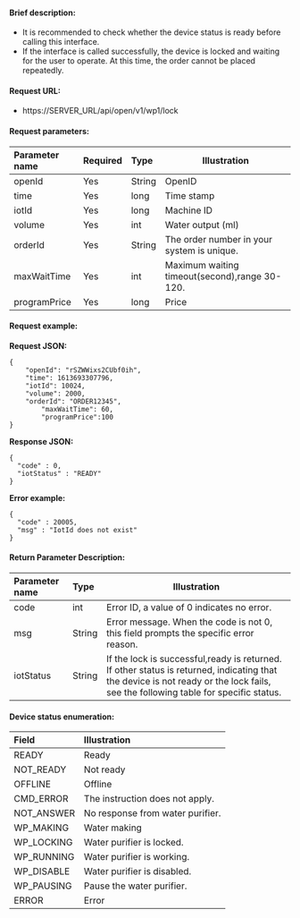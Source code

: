 #### Brief description:

- It is recommended to check whether the device status is ready before calling this interface.
- If the interface is called successfully, the device is locked and waiting for the user to operate. At this time, the order cannot be placed repeatedly.



#### Request URL:

- https://SERVER_URL/api/open/v1/wp1/lock

#### Request parameters:

|Parameter name|Required|Type|Illustration|
|:----    |:---|:----- |-----   |
|openId |Yes  |String |OpenID   |
|time|Yes  |long |Time stamp   |
|iotId |Yes  |long | Machine ID    |
|volume|Yes  |int | Water output (ml)    |
|orderId |Yes  |String | The order number in your system is unique.    |
|maxWaitTime |Yes |int |Maximum waiting timeout(second),range 30-120.    |
|programPrice|Yes  |long | Price    |

#### Request example:

**Request JSON:**

```
{
	"openId": "rSZWWixs2CUbf0ih",
	"time": 1613693307796,
	"iotId": 10024,
	"volume": 2000,
	"orderId": "ORDER12345",
        "maxWaitTime": 60,
        "programPrice":100
}
```

**Response JSON:**

```
{
  "code" : 0,
  "iotStatus" : "READY"
}
```

**Error example:**

```
{
  "code" : 20005,
  "msg" : "IotId does not exist"
}
```

#### Return Parameter Description:

|Parameter name|Type|Illustration|
|:-----  |:-----|-----                           |
|code |int   |Error ID, a value of 0 indicates no error.  |
|msg |String   |Error message. When the code is not 0, this field prompts the specific error reason.|
|iotStatus |String   |If the lock is successful,ready is returned. If other status is returned, indicating that the device is not ready or the lock fails, see the following table for specific status.|


#### Device status enumeration:

|Field|Illustration|
|:-----  |:-----      |
|READY    |Ready|
|NOT_READY    |Not ready|
|OFFLINE    |Offline|
|CMD_ERROR    |The instruction does not apply.|
|NOT_ANSWER    |No response from water purifier.|
|WP_MAKING    |Water making|
|WP_LOCKING |Water purifier is locked.|
|WP_RUNNING |Water purifier is working.|
|WP_DISABLE |Water purifier is disabled.|
|WP_PAUSING |Pause the water purifier.|
|ERROR    |Error|